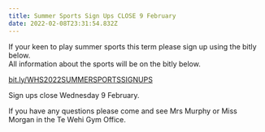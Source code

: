 ```yaml
---
title: Summer Sports Sign Ups CLOSE 9 February
date: 2022-02-08T23:31:54.832Z
---
```

If your keen to play summer sports this term please sign up using the bitly below.  
All information about the sports will be on the bitly below.

[bit.ly/WHS2022SUMMERSPORTSSIGNUPS](https://docs.google.com/forms/d/e/1FAIpQLSdsn4NGM5Kp2oyNRLEFHwkvzAgD4cbAOEFGomnWkhw-HhuHWw/viewform)

Sign ups close Wednesday 9 February.

If you have any questions please come and see Mrs Murphy or Miss Morgan in the Te Wehi Gym Office.
